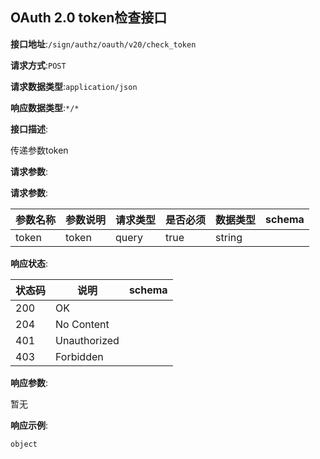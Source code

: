 

## OAuth 2.0 token检查接口


**接口地址**:`/sign/authz/oauth/v20/check_token`


**请求方式**:`POST`


**请求数据类型**:`application/json`


**响应数据类型**:`*/*`


**接口描述**:<p>传递参数token</p>



**请求参数**:


**请求参数**:


| 参数名称 | 参数说明 | 请求类型    | 是否必须 | 数据类型 | schema |
| -------- | -------- | ----- | -------- | -------- | ------ |
|token|token|query|true|string||


**响应状态**:


| 状态码 | 说明 | schema |
| -------- | -------- | ----- | 
|200|OK||
|204|No Content||
|401|Unauthorized||
|403|Forbidden||


**响应参数**:


暂无


**响应示例**:
```text
object
```